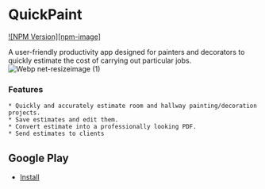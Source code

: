 # QuickPaint
[![NPM Version][npm-image]][npm-url]


A user-friendly productivity app designed for painters and decorators to quickly estimate the cost of carrying out particular jobs.
![Webp net-resizeimage (1)](https://user-images.githubusercontent.com/57268763/74557308-c8edd400-4f57-11ea-8992-ad33ef29aa6c.jpg)

### Features
```
* Quickly and accurately estimate room and hallway painting/decoration projects.
* Save estimates and edit them.
* Convert estimate into a professionally looking PDF.
* Send estimates to clients
```

## Google Play
* [Install](https://play.google.com/store/apps/details?id=com.hfad.quickpaint&hl=en_US)




[npm-url]: https://npmjs.org/package/datadog-metrics
